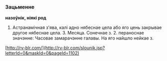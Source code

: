 ### Зацьменне
**назоўнік, ніякі род**

1. Астранамічная з'ява, калі адно нябеснае цела або яго цень закрывае другое нябеснае цела. 3. Месяца. Сонечнае з. 2. пераноснае значэнне: Часовае замарачэнне галавы. На яго найшло нейкае з.

<a rel="author">[http://rv-blr.com/](http://rv-blr.com/slounik.jsp?letterId=0&maskId=0&pageId=1102)</a>
